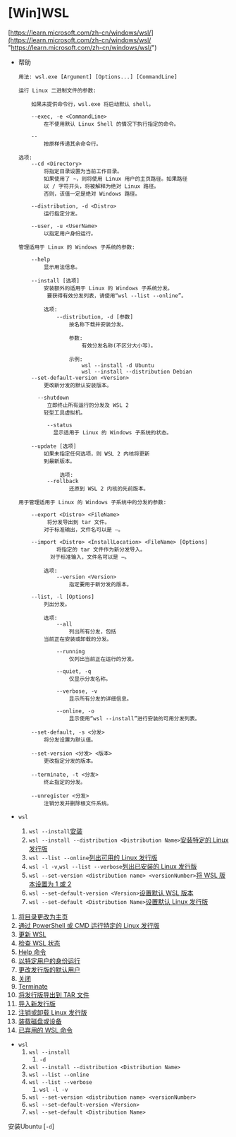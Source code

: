 # \[Win]WSL

[https://learn.microsoft.com/zh-cn/windows/wsl/](https://learn.microsoft.com/zh-cn/windows/wsl/ "https://learn.microsoft.com/zh-cn/windows/wsl/")

-   帮助
    ```纯文本
    用法: wsl.exe [Argument] [Options...] [CommandLine]

    运行 Linux 二进制文件的参数:

        如果未提供命令行，wsl.exe 将启动默认 shell。

        --exec, -e <CommandLine>
            在不使用默认 Linux Shell 的情况下执行指定的命令。

        --
            按原样传递其余命令行。

    选项:
        --cd <Directory>
            将指定目录设置为当前工作目录。
            如果使用了 ~，则将使用 Linux 用户的主页路径。如果路径
            以 / 字符开头，将被解释为绝对 Linux 路径。
            否则，该值一定是绝对 Windows 路径。

        --distribution, -d <Distro>
            运行指定分发。

        --user, -u <UserName>
            以指定用户身份运行。

    管理适用于 Linux 的 Windows 子系统的参数:

        --help
            显示用法信息。

        --install [选项]
            安装额外的适用于 Linux 的 Windows 子系统分发。
             要获得有效分发列表，请使用“wsl --list --online”。

            选项:
                --distribution, -d [参数]
                    按名称下载并安装分发。

                    参数:
                        有效分发名称(不区分大小写)。

                    示例:
                        wsl --install -d Ubuntu
                        wsl --install --distribution Debian
        --set-default-version <Version>
            更改新分发的默认安装版本。

          --shutdown
             立即终止所有运行的分发及 WSL 2
            轻型工具虚拟机。

             --status
               显示适用于 Linux 的 Windows 子系统的状态。

        --update [选项]
            如果未指定任何选项，则 WSL 2 内核将更新
            到最新版本。

                 选项:
             --rollback
                    还原到 WSL 2 内核的先前版本。

    用于管理适用于 Linux 的 Windows 子系统中的分发的参数:

        --export <Distro> <FileName>
             将分发导出到 tar 文件。
            对于标准输出，文件名可以是 –。

        --import <Distro> <InstallLocation> <FileName> [Options]
                将指定的 tar 文件作为新分发导入。
              对于标准输入，文件名可以是 –。

            选项:
                --version <Version>
                    指定要用于新分发的版本。

        --list, -l [Options]
            列出分发。

            选项:
                --all
                    列出所有分发，包括
            当前正在安装或卸载的分发。

                --running
                    仅列出当前正在运行的分发。

                --quiet, -q
                    仅显示分发名称。

                --verbose, -v
                    显示所有分发的详细信息。

                --online, -o
                    显示使用“wsl --install”进行安装的可用分发列表。

        --set-default, -s <分发>
            将分发设置为默认值。

        --set-version <分发> <版本>
            更改指定分发的版本。

        --terminate, -t <分发>
            终止指定的分发。

        --unregister <分发>
            注销分发并删除根文件系统。

    ```





-   `wsl`
    1.  `wsl --install`[安装](https://learn.microsoft.com/zh-cn/windows/wsl/basic-commands#install "安装")
    2.  `wsl --install --distribution <Distribution Name>`[安装特定的 Linux 发行版](https://learn.microsoft.com/zh-cn/windows/wsl/basic-commands#install-a-specific-linux-distribution "安装特定的 Linux 发行版")
    3.  `wsl --list --online`[列出可用的 Linux 发行版](https://learn.microsoft.com/zh-cn/windows/wsl/basic-commands#list-available-linux-distributions "列出可用的 Linux 发行版")
    4.  `wsl -l -v`,`wsl --list --verbose`[列出已安装的 Linux 发行版](https://learn.microsoft.com/zh-cn/windows/wsl/basic-commands#list-installed-linux-distributions "列出已安装的 Linux 发行版")
    5.  `wsl --set-version <distribution name> <versionNumber>`[将 WSL 版本设置为 1 或 2](https://learn.microsoft.com/zh-cn/windows/wsl/basic-commands#set-wsl-version-to-1-or-2 "将 WSL 版本设置为 1 或 2")
    6.  `wsl --set-default-version <Version>`[设置默认 WSL 版本](https://learn.microsoft.com/zh-cn/windows/wsl/basic-commands#set-default-wsl-version "设置默认 WSL 版本")
    7.  `wsl --set-default <Distribution Name>`[设置默认 Linux 发行版](https://learn.microsoft.com/zh-cn/windows/wsl/basic-commands#set-default-linux-distribution "设置默认 Linux 发行版")

1.  [将目录更改为主页](https://learn.microsoft.com/zh-cn/windows/wsl/basic-commands#change-directory-to-home "将目录更改为主页")
2.  [通过 PowerShell 或 CMD 运行特定的 Linux 发行版](https://learn.microsoft.com/zh-cn/windows/wsl/basic-commands#run-a-specific-linux-distribution-from-powershell-or-cmd "通过 PowerShell 或 CMD 运行特定的 Linux 发行版")
3.  [更新 WSL](https://learn.microsoft.com/zh-cn/windows/wsl/basic-commands#update-wsl "更新 WSL")
4.  [检查 WSL 状态](https://learn.microsoft.com/zh-cn/windows/wsl/basic-commands#check-wsl-status "检查 WSL 状态")
5.  [Help 命令](https://learn.microsoft.com/zh-cn/windows/wsl/basic-commands#help-command "Help 命令")
6.  [以特定用户的身份运行](https://learn.microsoft.com/zh-cn/windows/wsl/basic-commands#run-as-a-specific-user "以特定用户的身份运行")
7.  [更改发行版的默认用户](https://learn.microsoft.com/zh-cn/windows/wsl/basic-commands#change-the-default-user-for-a-distribution "更改发行版的默认用户")
8.  [关闭](https://learn.microsoft.com/zh-cn/windows/wsl/basic-commands#shutdown "关闭")
9.  [Terminate](https://learn.microsoft.com/zh-cn/windows/wsl/basic-commands#terminate "Terminate")
10. [将发行版导出到 TAR 文件](https://learn.microsoft.com/zh-cn/windows/wsl/basic-commands#export-a-distribution-to-a-tar-file "将发行版导出到 TAR 文件")
11. [导入新发行版](https://learn.microsoft.com/zh-cn/windows/wsl/basic-commands#import-a-new-distribution "导入新发行版")
12. [注销或卸载 Linux 发行版](https://learn.microsoft.com/zh-cn/windows/wsl/basic-commands#unregister-or-uninstall-a-linux-distribution "注销或卸载 Linux 发行版")
13. [装载磁盘或设备](https://learn.microsoft.com/zh-cn/windows/wsl/basic-commands#mount-a-disk-or-device "装载磁盘或设备")
14. [已弃用的 WSL 命令](https://learn.microsoft.com/zh-cn/windows/wsl/basic-commands#deprecated-wsl-commands "已弃用的 WSL 命令")



-   `wsl`
    1.  `wsl --install`
        1.  `-d`
    2.  `wsl --install --distribution <Distribution Name>`
    3.  `wsl --list --online`
    4.  `wsl --list --verbose`
        1.  `wsl -l -v`
    5.  `wsl --set-version <distribution name> <versionNumber>`
    6.  `wsl --set-default-version <Version>`
    7.  `wsl --set-default <Distribution Name>`



安装Ubuntu \[`-d`]
